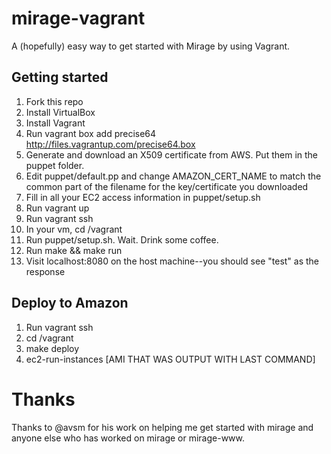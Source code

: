 mirage-vagrant
==============

A (hopefully) easy way to get started with Mirage by using Vagrant.

Getting started
---------------
1. Fork this repo
2. Install VirtualBox
3. Install Vagrant
4. Run vagrant box add precise64 http://files.vagrantup.com/precise64.box
5. Generate and download an X509 certificate from AWS. Put them in the puppet folder.
6. Edit puppet/default.pp and change AMAZON_CERT_NAME to match the common part of the filename for the key/certificate you downloaded
7. Fill in all your EC2 access information in puppet/setup.sh
8. Run vagrant up
9. Run vagrant ssh
10. In your vm, cd /vagrant
11. Run puppet/setup.sh. Wait. Drink some coffee.
12. Run make && make run
13. Visit localhost:8080 on the host machine--you should see "test" as the response

Deploy to Amazon
----------------
1. Run vagrant ssh
2. cd /vagrant
3. make deploy
4. ec2-run-instances [AMI THAT WAS OUTPUT WITH LAST COMMAND]

Thanks
======
Thanks to @avsm for his work on helping me get started with mirage and anyone else who has worked on mirage or mirage-www.